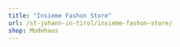```yaml
---
title: "Insieme Fashon Store"
url: /st-johann-in-tirol/insieme-fashon-store/
shop: Modehaus
---
```

